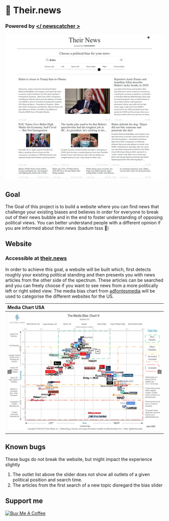 # :newspaper: Their.news
### Powered by [</ newscatcher >](https://newscatcherapi.com/)

![](screenshot.png)

## Goal
The Goal of this project is to build a website where you can find news that challenge your existing biases and believes in order for everyone to break out of their news bubble and in the end to foster understanding of opposing political views. You can better understand people with a different opinion if you are informed about their.news (badum tsss 🥁)

## Website

### Accessible at [their.news](https://their.news)

In order to achieve this goal, a website will be built which, first detects roughly your existing political standing and then presents you with news articles from the other side of the spectrum.
These articles can be searched and you can freely choose if you want to see news from a more politically left or right sided view.
The media bias chart from [adfontesmedia](https://www.adfontesmedia.com/download-the-media-bias-chart/) will be used to categorise the different websites for the US.

| Media Chart USA | 
| :------------- | 
| ![](mediaChartUS.png)  | 


<!-- ### What do the emojis mean?
The emojis represent a simple sentiment analysis which analyses a preview of the article and gives a score about how positive (score > 0.66), or how negative (score < 0.33) the article is. Since this is far from perfect, the emojis should be taken with a grain of salt. -->
## Known bugs
These bugs do not break the website, but might impact the experience slightly

1. The outlet list above the slider does not show all outlets of a given political position and search time. 
2. The articles from the first search of a new topic disregard the bias slider

## Support me

<a href="https://www.buymeacoffee.com/hadjimina" target="_blank"><img src="https://cdn.buymeacoffee.com/buttons/v2/default-yellow.png" alt="Buy Me A Coffee" style="height: 60px !important;width: 217px !important;" ></a>
